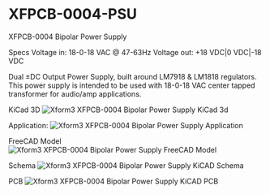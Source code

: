 # XFPCB-0004-PSU
XFPCB-0004 Bipolar Power Supply 

Specs
Voltage in: 18-0-18 VAC @ 47-63Hz
Voltage out: +18 VDC|0 VDC|-18 VDC

Dual ±DC Output Power Supply, built around LM7918 & LM1818 regulators. This power supply is intended to be used with 18-0-18 VAC center tapped transformer for audio/amp applications.

KiCad 3D
![Xform3 XFPCB-0004 Bipolar Power Supply KiCad 3d](../master/graphics/kicad_psu_3d.png)

Application:
![Xform3 XFPCB-0004 Bipolar Power Supply Application](../master/graphics/kicad_psu_application.png)

FreeCAD Model
![Xform3 XFPCB-0004 Bipolar Power Supply FreeCAD Model](../master/graphics/kicad_psu_3d_freecad.png)

Schema
![Xform3 XFPCB-0004 Bipolar Power Supply KiCAD Schema](../master/graphics/kicad_psu_schema.png)

PCB
![Xform3 XFPCB-0004 Bipolar Power Supply KiCAD PCB](../master/graphics/kicad_psu_pcb.png)

